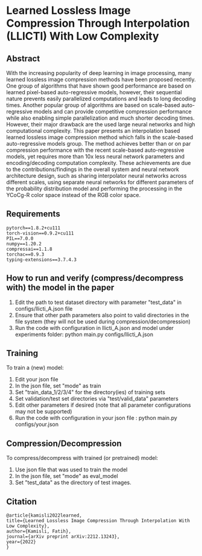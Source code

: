 # Learned Lossless Image Compression Through Interpolation (LLICTI) With Low Complexity 

## Abstract
With the increasing popularity of deep learning in image processing, many learned lossless image compression methods have been proposed recently. One group of algorithms that have shown good performance are based on learned pixel-based auto-regressive models, however, their sequential nature prevents easily parallelized computations and leads to long decoding times. Another popular group of algorithms are based on scale-based auto-regressive models and can provide competitive compression performance while also enabling simple parallelization and much shorter decoding times. However, their major drawback are the used large neural networks and high computational complexity. This paper presents an interpolation based learned lossless image compression method which falls in the scale-based auto-regressive models group. The method achieves better than or on par compression performance with the recent scale-based auto-regressive models, yet requires more than 10x less neural network parameters and encoding/decoding computation complexity. These achievements are due to the contributions/findings in the overall system and neural network architecture design, such as sharing interpolator neural networks across different scales, using separate neural networks for different parameters of the probability distribution model and performing the processing in the YCoCg-R color space instead of the RGB color space.

## Requirements
    pytorch==1.8.2+cu111
    torch-vision==0.9.2+cu111
    PIL==7.0.0
    numpy==1.20.2
    compressai==1.1.8
    torchac==0.9.3
    typing-extensions==3.7.4.3

## How to run and verify (compress/decompress with) the model in the paper
1) Edit the path to test dataset directory with parameter "test_data" in configs/llicti_A.json file
2) Ensure that other path parameters also point to valid directories in the file system (they will not be used during compression/decompression)
3) Run the code with configuration in llicti_A.json and model under experiments folder:
    python main.py configs/llicti_A.json

## Training
To train a (new) model:
1) Edit your json file
2) In the json file, set "mode" as train
3) Set "train_data_1/2/3/4" for the directory(ies) of training sets
4) Set validation/test set directories via "test/valid_data" parameters
5) Edit other parameters if desired (note that all parameter configurations may not be supported)
6) Run the code with configuration in your json file :
    python main.py configs/your.json

## Compression/Decompression
To compress/decompress with trained (or pretrained) model:
1) Use json file that was used to train the model
2) In the json file, set "mode" as eval_model
3) Set "test_data" as the directory of test images.
    
## Citation
    @article{kamisli2022learned,
    title={Learned Lossless Image Compression Through Interpolation With Low Complexity},
    author={Kamisli, Fatih},
    journal={arXiv preprint arXiv:2212.13243},
    year={2022}
    }
